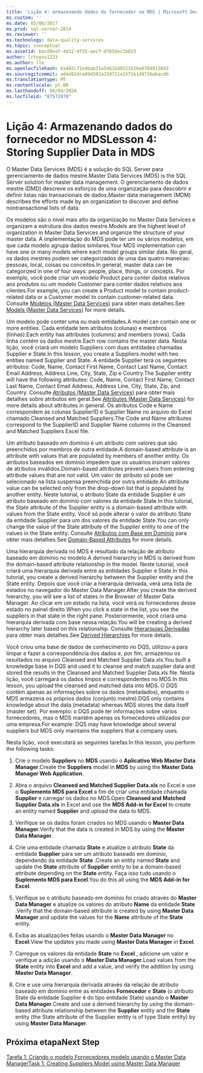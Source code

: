 ```yaml
---
title: 'Lição 4: armazenando dados do fornecedor no MDS | Microsoft Docs'
ms.custom: ''
ms.date: 03/06/2017
ms.prod: sql-server-2014
ms.reviewer: ''
ms.technology: data-quality-services
ms.topic: conceptual
ms.assetid: bacd9eaf-4d12-4f25-aec7-d785dec1b623
author: lrtoyou1223
ms.author: lle
ms.openlocfilehash: 6a402c71e4bab21a5461bd0321b26a67640150d3
ms.sourcegitcommit: ad4d92dce894592a259721a1571b1d8736abacdb
ms.translationtype: MT
ms.contentlocale: pt-BR
ms.lasthandoff: 08/04/2020
ms.locfileid: "87572870"
---
```

# <a name="lesson-4-storing-supplier-data-in-mds"></a><span data-ttu-id="20781-102">Lição 4: Armazenando dados do fornecedor no MDS</span><span class="sxs-lookup"><span data-stu-id="20781-102">Lesson 4: Storing Supplier Data in MDS</span></span>
  <span data-ttu-id="20781-103">O Master Data Services (MDS) é a solução do SQL Server para gerenciamento de dados mestre.</span><span class="sxs-lookup"><span data-stu-id="20781-103">Master Data Services (MDS) is the SQL Server solution for master data management.</span></span> <span data-ttu-id="20781-104">O gerenciamento de dados mestre (DMD) descreve os esforços de uma organização para descobrir e definir listas não transacionais de dados.</span><span class="sxs-lookup"><span data-stu-id="20781-104">Master data management (MDM) describes the efforts made by an organization to discover and define nontransactional lists of data.</span></span>  
  
 <span data-ttu-id="20781-105">Os modelos são o nível mais alto da organização no Master Data Services e organizam a estrutura dos dados mestre.</span><span class="sxs-lookup"><span data-stu-id="20781-105">Models are the highest level of organization in Master Data Services and organize the structure of your master data.</span></span> <span data-ttu-id="20781-106">A implementação do MDS pode ter um ou vários modelos, em que cada modelo agrupa dados similares.</span><span class="sxs-lookup"><span data-stu-id="20781-106">Your MDS implementation can have one or many models where each model groups similar data.</span></span> <span data-ttu-id="20781-107">No geral, os dados mestres podem ser categorizados de uma das quatro maneiras: pessoas, local, coisas ou conceitos.</span><span class="sxs-lookup"><span data-stu-id="20781-107">In general, master data can be categorized in one of four ways: people, place, things, or concepts.</span></span> <span data-ttu-id="20781-108">Por exemplo, você pode criar um modelo Product para conter dados relativos aos produtos ou um modelo Customer para conter dados relativos aos clientes.</span><span class="sxs-lookup"><span data-stu-id="20781-108">For example, you can create a Product model to contain product-related data or a Customer model to contain customer-related data.</span></span> <span data-ttu-id="20781-109">Consulte [Modelos (Master Data Services)](https://msdn.microsoft.com/library/ee633746.aspx) para obter mais detalhes.</span><span class="sxs-lookup"><span data-stu-id="20781-109">See [Models (Master Data Services)](https://msdn.microsoft.com/library/ee633746.aspx) for more details.</span></span>  
  
 <span data-ttu-id="20781-110">Um modelo pode conter uma ou mais entidades.</span><span class="sxs-lookup"><span data-stu-id="20781-110">A model can contain one or more entities.</span></span> <span data-ttu-id="20781-111">Cada entidade tem atributos (colunas) e membros (linhas).</span><span class="sxs-lookup"><span data-stu-id="20781-111">Each entity has attributes (columns) and members (rows).</span></span> <span data-ttu-id="20781-112">Cada linha contém os dados mestre.</span><span class="sxs-lookup"><span data-stu-id="20781-112">Each row contains the master data.</span></span> <span data-ttu-id="20781-113">Nesta lição, você criará um modelo Suppliers com duas entidades chamadas Supplier e State.</span><span class="sxs-lookup"><span data-stu-id="20781-113">In this lesson, you create a Suppliers model with two entities named Supplier and State.</span></span> <span data-ttu-id="20781-114">A entidade Supplier terá os seguintes atributos: Code, Name, Contact First Name, Contact Last Name, Contact Email Address, Address Line, City, State, Zip e Country.</span><span class="sxs-lookup"><span data-stu-id="20781-114">The Supplier entity will have the following attributes: Code, Name, Contact First Name, Contact Last Name, Contact Email Address, Address Line, City, State, Zip, and Country.</span></span> <span data-ttu-id="20781-115">Consulte [Atributos (Master Data Services)](https://msdn.microsoft.com/library/ee633745.aspx) para obter mais detalhes sobre atributos em geral.</span><span class="sxs-lookup"><span data-stu-id="20781-115">See [Attributes (Master Data Services)](https://msdn.microsoft.com/library/ee633745.aspx) for more details about attributes in general.</span></span> <span data-ttu-id="20781-116">Os atributos Code e Name correspondem às colunas SupplierID e Supplier Name no arquivo do Excel chamado Cleansed and Matched Suppliers.</span><span class="sxs-lookup"><span data-stu-id="20781-116">The Code and Name attributes correspond to the SupplierID and Supplier Name columns in the Cleansed and Matched Suppliers Excel file.</span></span>  
  
 <span data-ttu-id="20781-117">Um atributo baseado em domínio é um atributo com valores que são preenchidos por membros de outra entidade.</span><span class="sxs-lookup"><span data-stu-id="20781-117">A domain-based attribute is an attribute with values that are populated by members of another entity.</span></span> <span data-ttu-id="20781-118">Os atributos baseados em domínio impedem que os usuários insiram valores de atributos inválidos.</span><span class="sxs-lookup"><span data-stu-id="20781-118">Domain-based attributes prevent users from entering attribute values that are not valid.</span></span> <span data-ttu-id="20781-119">Um valor de atributo só pode ser selecionado na lista suspensa preenchida por outra entidade.</span><span class="sxs-lookup"><span data-stu-id="20781-119">An attribute value can be selected only from the drop-down list that is populated by another entity.</span></span> <span data-ttu-id="20781-120">Neste tutorial, o atributo State da entidade Supplier é um atributo baseado em domínio com valores da entidade State.</span><span class="sxs-lookup"><span data-stu-id="20781-120">In this tutorial, the State attribute of the Supplier entity is a domain-based attribute with values from the State entity.</span></span> <span data-ttu-id="20781-121">Você só pode alterar o valor do atributo State da entidade Supplier para um dos valores da entidade State.</span><span class="sxs-lookup"><span data-stu-id="20781-121">You can only change the value of the State attribute of the Supplier entity to one of the values in the State entity.</span></span> <span data-ttu-id="20781-122">Consulte [Atributos com Base em Domínio](../master-data-services/domain-based-attributes-master-data-services.md) para obter mais detalhes.</span><span class="sxs-lookup"><span data-stu-id="20781-122">See [Domain-Based Attributes](../master-data-services/domain-based-attributes-master-data-services.md) for more details.</span></span>  
  
 <span data-ttu-id="20781-123">Uma hierarquia derivada no MDS é resultado da relação de atributo baseado em domínio no modelo.</span><span class="sxs-lookup"><span data-stu-id="20781-123">A derived hierarchy in MDS is derived from the domain-based attribute relationship in the model.</span></span> <span data-ttu-id="20781-124">Neste tutorial, você criará uma hierarquia derivada entre as entidades Supplier e State.</span><span class="sxs-lookup"><span data-stu-id="20781-124">In this tutorial, you create a derived hierarchy between the Supplier entity and the State entity.</span></span> <span data-ttu-id="20781-125">Depois que você criar a hierarquia derivada, verá uma lista de estados no navegador do Master Data Manager.</span><span class="sxs-lookup"><span data-stu-id="20781-125">After you create the derived hierarchy, you will see a list of states in the Browser of Master Data Manager.</span></span> <span data-ttu-id="20781-126">Ao clicar em um estado na lista, você verá os fornecedores desse estado no painel direito.</span><span class="sxs-lookup"><span data-stu-id="20781-126">When you click a state in the list, you see the suppliers in that state in the right pane.</span></span> <span data-ttu-id="20781-127">Posteriormente, você criará uma hierarquia derivada com base nessa relação.</span><span class="sxs-lookup"><span data-stu-id="20781-127">You will be creating a derived hierarchy later based on this relationship.</span></span> <span data-ttu-id="20781-128">Consulte [Hierarquias Derivadas](../master-data-services/derived-hierarchies-master-data-services.md) para obter mais detalhes.</span><span class="sxs-lookup"><span data-stu-id="20781-128">See [Derived Hierarchies](../master-data-services/derived-hierarchies-master-data-services.md) for more details.</span></span>  
  
 <span data-ttu-id="20781-129">Você criou uma base de dados de conhecimento no DQS, utilizou-a para limpar e fazer a correspondência dos dados e, por fim, armazenou os resultados no arquivo Cleansed and Matched Supplier Data.xls.</span><span class="sxs-lookup"><span data-stu-id="20781-129">You built a knowledge base in DQS and used it to cleanse and match supplier data and stored the results in the Cleansed and Matched Supplier Data.xls file.</span></span> <span data-ttu-id="20781-130">Nesta lição, você carregará os dados limpos e correspondentes no MDS.</span><span class="sxs-lookup"><span data-stu-id="20781-130">In this lesson, you upload the cleansed and matched data into MDS.</span></span> <span data-ttu-id="20781-131">O DQS contém apenas as informações sobre os dados (metadados), enquanto o MDS armazena os próprios dados (conjunto mestre).</span><span class="sxs-lookup"><span data-stu-id="20781-131">DQS only contains knowledge about the data (metadata) whereas MDS stores the data itself (master set).</span></span> <span data-ttu-id="20781-132">Por exemplo: o DQS pode ter informações sobre vários fornecedores, mas o MDS mantêm apenas os fornecedores utilizados por uma empresa.</span><span class="sxs-lookup"><span data-stu-id="20781-132">For example: DQS may have knowledge about several suppliers but MDS only maintains the suppliers that a company uses.</span></span>  
  
 <span data-ttu-id="20781-133">Nesta lição, você executará as seguintes tarefas:</span><span class="sxs-lookup"><span data-stu-id="20781-133">In this lesson, you perform the following tasks:</span></span>  
  
1.  <span data-ttu-id="20781-134">Crie o modelo **Suppliers** no **MDS** usando o **Aplicativo Web Master Data Manager**.</span><span class="sxs-lookup"><span data-stu-id="20781-134">Create the **Suppliers** model in **MDS** by using the **Master Data Manager Web Application**.</span></span>  
  
2.  <span data-ttu-id="20781-135">Abra o arquivo **Cleansed and Matched Supplier Data.xls** no Excel e use o **Suplemento MDS para Excel** a fim de criar uma entidade chamada **Supplier** e carregar os dados no MDS.</span><span class="sxs-lookup"><span data-stu-id="20781-135">Open **Cleansed and Matched Supplier Data.xls** in Excel and use the **MDS Add-in for Excel** to create an entity named **Supplier** and upload the data to MDS.</span></span>  
  
3.  <span data-ttu-id="20781-136">Verifique se os dados foram criados no MDS usando o **Master Data Manager**.</span><span class="sxs-lookup"><span data-stu-id="20781-136">Verify that the data is created in MDS by using the **Master Data Manager**.</span></span>  
  
4.  <span data-ttu-id="20781-137">Crie uma entidade chamada **State** e atualize o atributo **State** da entidade **Supplier** para ser um atributo baseado em domínio, dependendo da entidade **State** .</span><span class="sxs-lookup"><span data-stu-id="20781-137">Create an entity named **State** and update the **State** attribute of **Supplier** entity to be a domain-based attribute depending on the **State** entity.</span></span> <span data-ttu-id="20781-138">Faça isso tudo usando o **Suplemento MDS para Excel**.</span><span class="sxs-lookup"><span data-stu-id="20781-138">You do this all using the **MDS Add-in for Excel**.</span></span>  
  
5.  <span data-ttu-id="20781-139">Verifique se o atributo baseado em domínio foi criado através do **Master Data Manager** e atualize os valores do atributo **Name** da entidade **State** .</span><span class="sxs-lookup"><span data-stu-id="20781-139">Verify that the domain-based attribute is created by using **Master Data Manager** and update the values for the **Name** attribute of the **State** entity.</span></span>  
  
6.  <span data-ttu-id="20781-140">Exiba as atualizações feitas usando o **Master Data Manager** no **Excel**.</span><span class="sxs-lookup"><span data-stu-id="20781-140">View the updates you made using **Master Data Manager** in **Excel**.</span></span>  
  
7.  <span data-ttu-id="20781-141">Carregue os valores da entidade **State** no **Excel** , adicione um valor e verifique a adição usando o **Master Data Manager**.</span><span class="sxs-lookup"><span data-stu-id="20781-141">Load values from the **State** entity into **Excel** and add a value, and verify the addition by using **Master Data Manager**.</span></span>  
  
8.  <span data-ttu-id="20781-142">Crie e use uma hierarquia derivada através da relação de atributo baseado em domínio entre as entidades **Fornecedor** e **State** (o atributo State da entidade Supplier é do tipo entidade State) usando o **Master Data Manager**.</span><span class="sxs-lookup"><span data-stu-id="20781-142">Create and use a derived hierarchy by using the domain-based attribute relationship between the **Supplier** entity and the **State** entity (the State attribute of the Supplier entity is of type State entity) by using **Master Data Manager**.</span></span>  
  
## <a name="next-step"></a><span data-ttu-id="20781-143">Próxima etapa</span><span class="sxs-lookup"><span data-stu-id="20781-143">Next Step</span></span>  
 [<span data-ttu-id="20781-144">Tarefa 1: Criando o modelo Fornecedores modelo usando o Master Data Manager</span><span class="sxs-lookup"><span data-stu-id="20781-144">Task 1: Creating Suppliers Model using Master Data Manager</span></span>](../../2014/tutorials/task-1-creating-suppliers-model-using-master-data-manager.md)  
  
  

